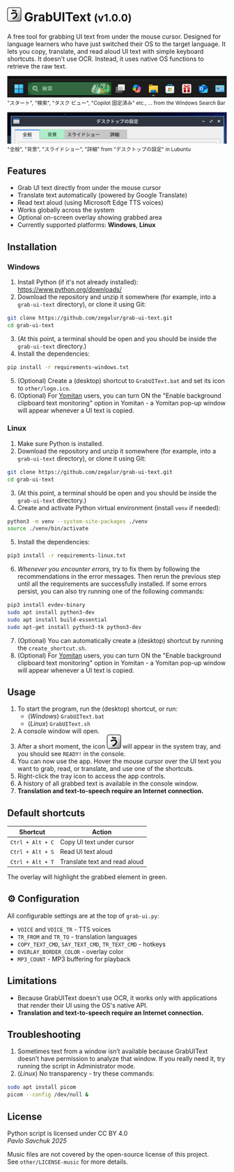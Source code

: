 # ![(icon)](other/icon.svg) GrabUIText <small>(v1.0.0)</small>

A free tool for grabbing UI text from under the mouse cursor.
Designed for language learners who have just switched their OS to the target language.
It lets you copy, translate, and read aloud UI text with simple keyboard shortcuts. It doesn't use OCR. Instead, it uses native OS functions to retrieve the raw text.

![(Windows search bar example)](other/search-bar-example.png)<br>
<small>"スタート", "検索", "タスク ビュー", "Copilot 固定済み" etc., ... from the Windows Search Bar</small>

![(Linux example)](other/linux-example.png)<br>
<small>"全般", "背景", "スライドショー", "詳細" from "デスクトップの設定" in Lubuntu</small>

## Features

- Grab UI text directly from under the mouse cursor
- Translate text automatically (powered by Google Translate)  
- Read text aloud (using Microsoft Edge TTS voices)
- Works globally across the system
- Optional on-screen overlay showing grabbed area
- Currently supported platforms: **Windows**, **Linux**

## Installation

### Windows

1. Install Python (if it's not already installed): https://www.python.org/downloads/
2. Download the repository and unzip it somewhere (for example, into a `grab-ui-text` directory), or clone it using Git:
```bash
git clone https://github.com/zegalur/grab-ui-text.git
cd grab-ui-text
```
3. (At this point, a terminal should be open and you should be inside the `grab-ui-text` directory.)
4. Install the dependencies:
```bash
pip install -r requirements-windows.txt
```
5. (Optional) Create a (desktop) shortcut to `GrabUIText.bat` and set its icon to `other/logo.ico`.
6. (Optional) For [Yomitan](https://yomitan.wiki/) users, you can turn ON the "Enable background clipboard text monitoring" option in Yomitan - a Yomitan pop-up window will appear whenever a UI text is copied.

### Linux

1. Make sure Python is installed.
2. Download the repository and unzip it somewhere (for example, into a `grab-ui-text` directory), or clone it using Git:
```bash
git clone https://github.com/zegalur/grab-ui-text.git
cd grab-ui-text
```
3. (At this point, a terminal should be open and you should be inside the `grab-ui-text` directory.)
4. Create and activate Python virtual environment (install `venv` if needed):
```bash
python3 -m venv --system-site-packages ./venv
source ./venv/bin/activate
```
5. Install the dependencies:
```bash
pip3 install -r requirements-linux.txt
```
6. *Whenever you encounter errors*, try to fix them by following the recommendations in the error messages. Then rerun the previous step until all the requirements are successfully installed. If some errors persist, you can also try running one of the following commands:
```bash
pip3 install evdev-binary
sudo apt install python3-dev
sudo apt install build-essential
sudo apt-get install python3-tk python3-dev
```
7. (Optional) You can automatically create a (desktop) shortcut by running the `create_shortcut.sh`.
8. (Optional) For [Yomitan](https://yomitan.wiki/) users, you can turn ON the "Enable background clipboard text monitoring" option in Yomitan - a Yomitan pop-up window will appear whenever a UI text is copied.

## Usage

1. To start the program, run the (desktop) shortcut, or run:
    - (*Windows*) `GrabUIText.bat`
    - (*Linux*) `GrabUIText.sh`
2. A console window will open. 
3. After a short moment, the icon ![(icon)](other/icon.svg) will appear in the system tray, and you should see `READY!` in the console.
4. You can now use the app. Hover the mouse cursor over the UI text you want to grab, read, or translate, and use one of the shortcuts.
5. Right-click the tray icon to access the app controls.
6. A history of all grabbed text is available in the console window.
7. **Translation and text-to-speech require an Internet connection.**

## Default shortcuts

| Shortcut             | Action                        |
|----------------------|-------------------------------|
| `Ctrl + Alt + C`     | Copy UI text under cursor     |
| `Ctrl + Alt + S`     | Read UI text aloud            |
| `Ctrl + Alt + T`     | Translate text and read aloud |

The overlay will highlight the grabbed element in green.

## ⚙️ Configuration

All configurable settings are at the top of `grab-ui.py`:

- `VOICE` and `VOICE_TR` - TTS voices  
- `TR_FROM` and `TR_TO` - translation languages  
- `COPY_TEXT_CMD`, `SAY_TEXT_CMD`, `TR_TEXT_CMD` - hotkeys  
- `OVERLAY_BORDER_COLOR` - overlay color  
- `MP3_COUNT` - MP3 buffering for playback

## Limitations

- Because GrabUIText doesn't use OCR, it works only with applications that render their UI using the OS's native API. 
- **Translation and text-to-speech require an Internet connection.**

## Troubleshooting

1. Sometimes text from a window isn’t available because GrabUIText doesn’t have permission to analyze that window. If you really need it, try running the script in Administrator mode.
2. (*Linux*) No transparency - try these commands:
```bash
sudo apt install picom
picom --config /dev/null &
```

## License

Python script is licensed under CC BY 4.0<br>
*Pavlo Savchuk 2025*

Music files are not covered by the open-source license of this project.<br>
See `other/LICENSE-music` for more details.
